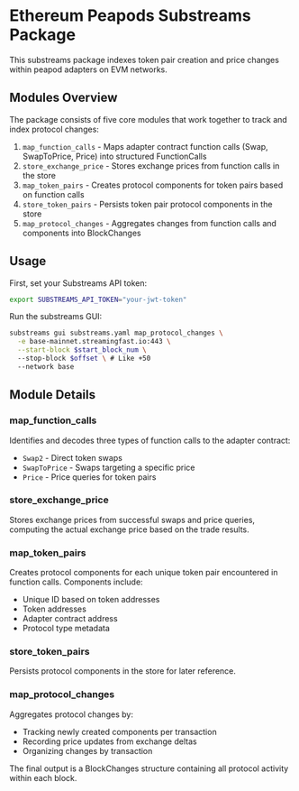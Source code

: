 # Ethereum Peapods Substreams Package

This substreams package indexes token pair creation and price changes within peapod adapters on EVM networks.

## Modules Overview

The package consists of five core modules that work together to track and index protocol changes:

1. `map_function_calls` - Maps adapter contract function calls (Swap, SwapToPrice, Price) into structured FunctionCalls
2. `store_exchange_price` - Stores exchange prices from function calls in the store
3. `map_token_pairs` - Creates protocol components for token pairs based on function calls
4. `store_token_pairs` - Persists token pair protocol components in the store
5. `map_protocol_changes` - Aggregates changes from function calls and components into BlockChanges

## Usage

First, set your Substreams API token:

```bash
export SUBSTREAMS_API_TOKEN="your-jwt-token"
```

Run the substreams GUI:

```bash
substreams gui substreams.yaml map_protocol_changes \
  -e base-mainnet.streamingfast.io:443 \
  --start-block $start_block_num \ 
  --stop-block $offset \ # Like +50
  --network base
```

## Module Details

### map_function_calls
Identifies and decodes three types of function calls to the adapter contract:
- `Swap2` - Direct token swaps 
- `SwapToPrice` - Swaps targeting a specific price
- `Price` - Price queries for token pairs

### store_exchange_price
Stores exchange prices from successful swaps and price queries, computing the actual exchange price based on the trade results.

### map_token_pairs
Creates protocol components for each unique token pair encountered in function calls. Components include:
- Unique ID based on token addresses
- Token addresses
- Adapter contract address
- Protocol type metadata

### store_token_pairs
Persists protocol components in the store for later reference.

### map_protocol_changes
Aggregates protocol changes by:
- Tracking newly created components per transaction
- Recording price updates from exchange deltas
- Organizing changes by transaction

The final output is a BlockChanges structure containing all protocol activity within each block.